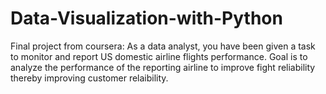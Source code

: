 # Data-Visualization-with-Python
Final project from coursera: As a data analyst, you have been given a task to monitor and report US domestic airline flights performance. Goal is to analyze the performance of the reporting airline to improve fight reliability thereby improving customer relaibility.
